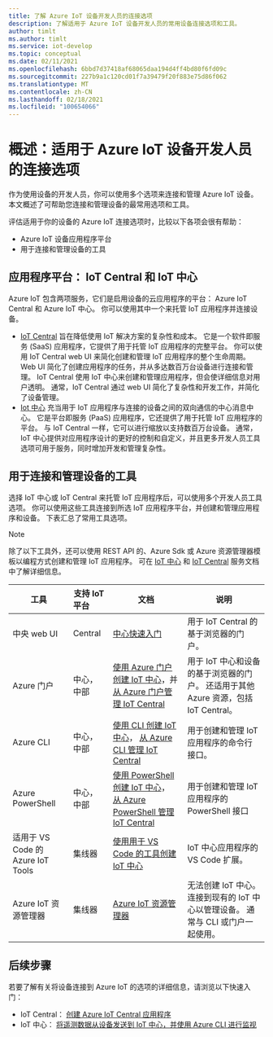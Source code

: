 ```yaml
---
title: 了解 Azure IoT 设备开发人员的连接选项
description: 了解适用于 Azure IoT 设备开发人员的常用设备连接选项和工具。
author: timlt
ms.author: timlt
ms.service: iot-develop
ms.topic: conceptual
ms.date: 02/11/2021
ms.openlocfilehash: 6bbd7d37418af68065daa194d4ff4bd80f6fd09c
ms.sourcegitcommit: 227b9a1c120cd01f7a39479f20f883e75d86f062
ms.translationtype: MT
ms.contentlocale: zh-CN
ms.lasthandoff: 02/18/2021
ms.locfileid: "100654066"
---
```

# <a name="overview-connection-options-for-azure-iot-device-developers"></a>概述：适用于 Azure IoT 设备开发人员的连接选项
作为使用设备的开发人员，你可以使用多个选项来连接和管理 Azure IoT 设备。 本文概述了可帮助您连接和管理设备的最常用选项和工具。

评估适用于你的设备的 Azure IoT 连接选项时，比较以下各项会很有帮助：
- Azure IoT 设备应用程序平台
- 用于连接和管理设备的工具

## <a name="application-platforms-iot-central-and-iot-hub"></a>应用程序平台： IoT Central 和 IoT 中心
Azure IoT 包含两项服务，它们是启用设备的云应用程序的平台： Azure IoT Central 和 Azure IoT 中心。 你可以使用其中一个来托管 IoT 应用程序并连接设备。
- [IoT Central](../iot-central/core/overview-iot-central.md) 旨在降低使用 IoT 解决方案的复杂性和成本。 它是一个软件即服务 (SaaS) 应用程序，它提供了用于托管 IoT 应用程序的完整平台。 你可以使用 IoT Central web UI 来简化创建和管理 IoT 应用程序的整个生命周期。 Web UI 简化了创建应用程序的任务，并从多达数百万台设备进行连接和管理。 IoT Central 使用 IoT 中心来创建和管理应用程序，但会使详细信息对用户透明。 通常，IoT Central 通过 web UI 简化了复杂性和开发工作，并简化了设备管理。
- [Iot 中心](../iot-hub/about-iot-hub.md) 充当用于 IoT 应用程序与连接的设备之间的双向通信的中心消息中心。 它是平台即服务 (PaaS) 应用程序，它还提供了用于托管 IoT 应用程序的平台。 与 IoT Central 一样，它可以进行缩放以支持数百万台设备。 通常，IoT 中心提供对应用程序设计的更好的控制和自定义，并且更多开发人员工具选项可用于服务，同时增加开发和管理复杂性。

## <a name="tools-to-connect-and-manage-devices"></a>用于连接和管理设备的工具
选择 IoT 中心或 IoT Central 来托管 IoT 应用程序后，可以使用多个开发人员工具选项。 你可以使用这些工具连接到所选 IoT 应用程序平台，并创建和管理应用程序和设备。 下表汇总了常用工具选项。 

> [!NOTE]
> 除了以下工具外，还可以使用 REST API 的、Azure Sdk 或 Azure 资源管理器模板以编程方式创建和管理 IoT 应用程序。 可在 [IoT 中心](../iot-hub/about-iot-hub.md) 和 [IoT Central](../iot-central/core/overview-iot-central.md) 服务文档中了解详细信息。

|工具  |支持 IoT 平台 &nbsp; &nbsp; &nbsp;&nbsp; |文档  |说明  |
|---------|---------|---------|---------|
|中央 web UI     | Central | [中心快速入门](../iot-central/core/quick-deploy-iot-central.md) | 用于 IoT Central 的基于浏览器的门户。 |
|Azure 门户     | 中心，中部      | [使用 Azure 门户创建 IoT 中心](../iot-hub/iot-hub-create-through-portal.md)，并 [从 Azure 门户管理 IoT Central](../iot-central/core/howto-manage-iot-central-from-portal.md)| 用于 IoT 中心和设备的基于浏览器的门户。 还适用于其他 Azure 资源，包括 IoT Central。 |
|Azure CLI     | 中心，中部          | [使用 CLI 创建 IoT 中心](../iot-hub/iot-hub-create-using-cli.md)， [从 Azure CLI 管理 IoT Central](../iot-central/core/howto-manage-iot-central-from-cli.md) | 用于创建和管理 IoT 应用程序的命令行接口。 |
|Azure PowerShell     | 中心，中部   | [使用 PowerShell 创建 IoT 中心](../iot-hub/iot-hub-create-using-powershell.md)， [从 Azure PowerShell 管理 IoT Central](../iot-central/core/howto-manage-iot-central-from-powershell.md) | 用于创建和管理 IoT 应用程序的 PowerShell 接口 |
|适用于 VS Code 的 Azure IoT Tools  | 集线器 | [使用用于 VS Code 的工具创建 IoT 中心](../iot-hub/iot-hub-create-use-iot-toolkit.md) | IoT 中心应用程序的 VS Code 扩展。 |
|Azure IoT 资源管理器     | 集线器 | [Azure IoT 资源管理器](https://github.com/Azure/azure-iot-explorer) | 无法创建 IoT 中心。 连接到现有的 IoT 中心以管理设备。 通常与 CLI 或门户一起使用。|

## <a name="next-steps"></a>后续步骤
若要了解有关将设备连接到 Azure IoT 的选项的详细信息，请浏览以下快速入门：
- IoT Central： [创建 Azure IoT Central 应用程序](../iot-central/core/quick-deploy-iot-central.md)
- IoT 中心： [将遥测数据从设备发送到 IoT 中心，并使用 Azure CLI 进行监视](../iot-hub/quickstart-send-telemetry-cli.md)